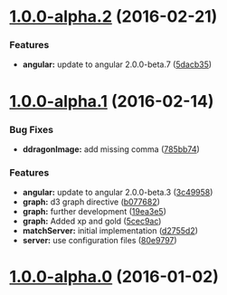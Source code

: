 <a name="1.0.0-alpha.2"></a>
# [1.0.0-alpha.2](https://github.com/SteveVanOpstal/LegendBuilder/compare/1.0.0-alpha.1...v1.0.0-alpha.2) (2016-02-21)


### Features

* **angular:** update to angular 2.0.0-beta.7 ([5dacb35](https://github.com/SteveVanOpstal/LegendBuilder/commit/5dacb35))



<a name="1.0.0-alpha.1"></a>
# [1.0.0-alpha.1](https://github.com/SteveVanOpstal/LegendBuilder/compare/1.0.0-alpha.0...v1.0.0-alpha.1) (2016-02-14)


### Bug Fixes

* **ddragonImage:** add missing comma ([785bb74](https://github.com/SteveVanOpstal/LegendBuilder/commit/785bb74))

### Features

* **angular:** update to angular 2.0.0-beta.3 ([3c49958](https://github.com/SteveVanOpstal/LegendBuilder/commit/3c49958))
* **graph:** d3 graph directive ([b077682](https://github.com/SteveVanOpstal/LegendBuilder/commit/b077682))
* **graph:** further development ([19ea3e5](https://github.com/SteveVanOpstal/LegendBuilder/commit/19ea3e5))
* **graph:** Added xp and gold ([5cec9ac](https://github.com/SteveVanOpstal/LegendBuilder/commit/5cec9ac))
* **matchServer:** initial implementation ([d2755d2](https://github.com/SteveVanOpstal/LegendBuilder/commit/d2755d2))
* **server:** use configuration files ([80e9797](https://github.com/SteveVanOpstal/LegendBuilder/commit/80e9797))



<a name="1.0.0-alpha.0"></a>
# [1.0.0-alpha.0](https://github.com/SteveVanOpstal/LegendBuilder/compare/0.0.2...v1.0.0-alpha.0) (2016-01-02)




